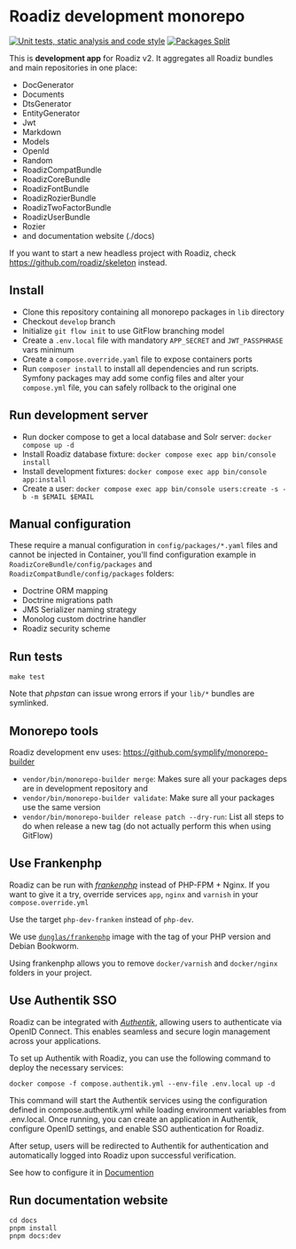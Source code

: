 # Roadiz development monorepo

[![Unit tests, static analysis and code style](https://github.com/roadiz/core-bundle-dev-app/actions/workflows/run-test.yml/badge.svg?branch=develop)](https://github.com/roadiz/core-bundle-dev-app/actions/workflows/run-test.yml) [![Packages Split](https://github.com/roadiz/core-bundle-dev-app/actions/workflows/split.yaml/badge.svg?branch=develop)](https://github.com/roadiz/core-bundle-dev-app/actions/workflows/split.yaml)

This is **development app** for Roadiz v2. It aggregates all Roadiz bundles and main repositories in one place:

- DocGenerator
- Documents
- DtsGenerator
- EntityGenerator
- Jwt
- Markdown
- Models
- OpenId
- Random
- RoadizCompatBundle
- RoadizCoreBundle
- RoadizFontBundle
- RoadizRozierBundle
- RoadizTwoFactorBundle
- RoadizUserBundle
- Rozier
- and documentation website (./docs)

If you want to start a new headless project with Roadiz, check https://github.com/roadiz/skeleton instead.

## Install

- Clone this repository containing all monorepo packages in `lib` directory
- Checkout `develop` branch
- Initialize `git flow init` to use GitFlow branching model
- Create a `.env.local` file with mandatory `APP_SECRET` and `JWT_PASSPHRASE` vars minimum
- Create a `compose.override.yaml` file to expose containers ports
- Run `composer install` to install all dependencies and run scripts. Symfony packages may add some config files and alter your `compose.yml` file, you can safely rollback to the original one

## Run development server

- Run docker compose to get a local database and Solr server: `docker compose up -d`
- Install Roadiz database fixture: `docker compose exec app bin/console install`
- Install development fixtures: `docker compose exec app bin/console app:install`
- Create a user: `docker compose exec app bin/console users:create -s -b -m $EMAIL $EMAIL`

## Manual configuration

These require a manual configuration in `config/packages/*.yaml` files and cannot be injected in Container, 
you'll find configuration example in `RoadizCoreBundle/config/packages` and `RoadizCompatBundle/config/packages` folders:

- Doctrine ORM mapping
- Doctrine migrations path
- JMS Serializer naming strategy
- Monolog custom doctrine handler
- Roadiz security scheme

## Run tests

```shell
make test
```

Note that _phpstan_ can issue wrong errors if your `lib/*` bundles are symlinked.

## Monorepo tools

Roadiz development env uses: https://github.com/symplify/monorepo-builder

- `vendor/bin/monorepo-builder merge`: Makes sure all your packages deps are in development repository and 
- `vendor/bin/monorepo-builder validate`: Make sure all your packages use the same version
- `vendor/bin/monorepo-builder release patch --dry-run`: List all steps to do when release a new tag (do not actually perform this when using GitFlow)


## Use Frankenphp

Roadiz can be run with [*frankenphp*](https://frankenphp.dev) instead of PHP-FPM + Nginx. If you want to give it a try, override services `app`, `nginx` and `varnish` in your `compose.override.yml`

Use the target `php-dev-franken` instead of `php-dev`.

We use [`dunglas/frankenphp`](https://hub.docker.com/r/dunglas/frankenphp) image with the tag of your PHP version and Debian Bookworm.

Using frankenphp allows you to remove `docker/varnish` and `docker/nginx` folders in your project.

## Use Authentik SSO

Roadiz can be integrated with [*Authentik*](https://goauthentik.io/), allowing users to authenticate via OpenID Connect. This enables seamless and secure login management across your applications.

To set up Authentik with Roadiz, you can use the following command to deploy the necessary services:

```shell
docker compose -f compose.authentik.yml --env-file .env.local up -d
```

This command will start the Authentik services using the configuration defined in compose.authentik.yml while loading environment variables from .env.local.
Once running, you can create an application in Authentik, configure OpenID settings, and enable SSO authentication for Roadiz.

After setup, users will be redirected to Authentik for authentication and automatically logged into Roadiz upon successful verification.

See how to configure it in [Documention](https://docs.roadiz.io/developer/first-steps/manual_config.html#openid-sso-authentication)

## Run documentation website

```shell
cd docs
pnpm install
pnpm docs:dev
```
